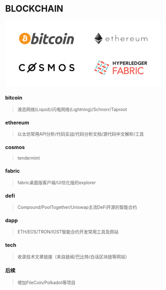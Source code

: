 # BLOCKCHAIN
![image](pic/all.png)

### bitcoin
> 液态网络(Liquid)/闪电网络(Lightning)/Schnorr/Taproot

### ethereum
> 以太坊常用API分析/代码实战/代码分析文档/源代码中文解析/工具

### cosmos
> tendermint

### fabric
> fabric桌面版客户端/UI优化版的explorer

### defi
> Compound/PoolTogether/Uniswap主流DeFi开源的智能合约

### dapp
> ETH/EOS/TRON/IOST智能合约开发常用工具及网站

### tech
> 收录技术文章链接（来自链闻/巴比特/白话区块链等网站）

### 后续
> 增加FileCoin/Polkadot等项目